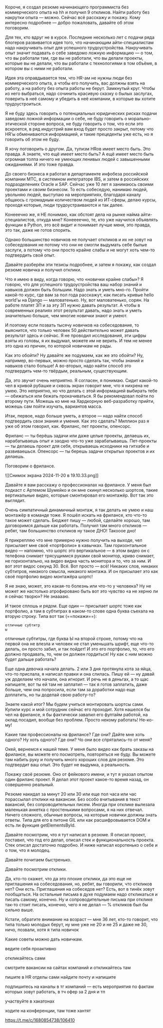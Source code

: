 Короче, я создал резюме начинающего программиста без коммерческого опыта на hh и получил 9 откликов. Найти работу без накрутки опыта — можно. Сейчас всё расскажу и покажу. Кому интересно подробнее — добро пожаловать, давайте об этом поговорим.

Для тех, кто вдруг не в курсе. Последние несколько лет с подачи ряда блогеров развивается идея того, что начинающим айти-специалистам надо накручивать опыт для успешного трудоустройства. Накручивать опыт значит подавать о себе заведомо ложную информацию — о том, что вы работали там, где вы не работали, что вы делали проекты, которые вы не делали, что вы работали с технологиями в том объёме, в котором вы с ними не работали.

Идея эта оправдывается тем, что HR-ам не нужны люди без коммерческого опыта, а чтобы его получить, вас должны взять на работу, а на работу без опыта работы не берут. Замкнутый круг. Чтобы из него выбраться, надо сочинить красивую сказку о былых заслугах, поверить в неё самому и убедить в неё компании, в которые вы хотите трудоустроиться.

Я не буду здесь говорить о потенциальных юридических рисках подачи заведомо ложной информации о себе, не буду говорить о морально-этической стороне вопроса, не буду говорить о том, что если это вскроется, в ряд индустрий вам вход будет просто закрыт, потому что HR'ы обмениваются информацией, и такие прецеденты уже есть, но я говорить об этом не буду.

Я хочу поговорить о другом. Да, тупизм HRов имеет место быть. Это правда. А знаете, что ещё имеет место быть? А ещё имеет место быть огромная толпа ничего не умеющих ленивых людей с завышенными ожиданиями. И это тоже правда.

До своего бизнеса я работал в департаменте инфобеза российской компании МТС, в системном интеграторе IBS, и затем в российских подразделениях Oracle и SAP. Сейчас уже 10 лет я занимаюсь своими проектами и своим бизнесом. То есть собеседую, нанимаю людей, увольняю людей, выступаю на мероприятиях, благодаря каналу общаюсь с громадным количеством людей из ИТ-сферы, делаю курсы, проходя которые, люди трудоустраиваются и так далее.

Конееечно же, я НЕ понимаю, как обстоят дела на рынке найма айти-специалистов, откуда мне? Конеееечно, те, кто уже научился объявлять функции в Python, это всё видит и понимает лучше меня, это правда, это так, даже не готов спорить.

Однако большинство новичков не получает откликов и их не зовут на собеседования не потому что они не смогли выдумать себе былые заслуги, а потому что они просто крайне слабы и не могут хоть чем-то подтвердить свой опыт.

Давайте разберём эти тезисы подробнее, и затем я покажу, как создал резюме новичка и получил отклики.

Что я имею в виду, когда говорю, что «новички крайне слабы»? Я говорю, что для успешного трудоустройства ваш набор знаний и навыков должен быть большим. Надо знать и уметь мно-го. Пройти какой-то курс, где вам за пол года расскажут, как писать кривые hello world'ы на Django — маловатенько. Ну, вот маловатенько, сорян. На работе платят ЗП и за эту ЗП нужно давать результат. А чтобы в современных реалиях этот результат давать, надо знать и уметь  значительно больше, чем многие новички знают и умеют.

И поэтому если позвать тысячу новичков на собеседование, то выяснится, что только человек 50 действительно может давать результат здесь и сейчас. Я не проводил исследования, эти цифры взяты из головы, я их выдумал, можете им не верить. И тем не менее это одна из причин, по которой новичкам не рады.

Как это обойти? Ну давайте же подумаем, как же это обойти? Ну, например, во-первых, можно просто сделать так, чтобы знаний и навыков стало больше! А во-вторых, надо найти способ это подтвердить чем-то твёрдым, реальным, существующим.

Да, это звучит очень неприятно. Я согласен, я понимаю. Сидит какой-то чел в кривой рубашке и сквозь экран говорит мне, что я нихрена не умею. Это неприятно, но что делать с этой информацией выбирать тебе — обижаться или бежать прокачиваться. Я бы рекомендовал пойти по второму пути. Можешь ко мне на Хардкорную веб-разработку прийти, можешь сам пойти изучать, вариантов масса.

Итак, первое, надо больше уметь, а второе — надо найти способ подтвердить свои знания и умения. Как это сделать? Миллион раз я уже об этом говорил, как. Фриланс, пет проекты, опенсорс.

Фриланс — ты берёшь задачи или даже целые проекты, делаешь их, нарабатываешь опыт и заодно что-то уже зарабатываешь. Пет-проекты — ты делаешь проект для себя, открываешь исходники на гитхабе и развиваешься. Опенсорс — ты берешь задачи открытых проектов и их делаешь.

Поговорим о фрилансе. 

![[Снимок экрана 2024-11-20 в 19.10.33.png]]

Давайте я вам расскажу о профессионалах на фрилансе. У меня был подкаст с Артемом Шумейко и он мне скинул несколько шортсов, такие вертикальные видео, которые смонтировал его монтажёр. Вот так это выглядит.

Очень симпатичный динамичный монтаж, я так делать не умею и наш монтажёр в команде тоже. Я пошёл искать на фрилансе, кто что-то такое может сделать. Бюджет пишу — любой, сделайте хорошо, там договоримся дальше как работать. Получил там много откликов — ребят, там большинство откликов ну такое ДНО! Такооое дно!

Я прикрепляю что мне примерно нужно получить на выходе, чел присылает мне своё «портфолио» в кавычках. Там горизонтальное видео — напомню, что шортс это вертикальное — в этом видео он с телефона снимает трясущимися руками свой монитор, криво снимает, не горизонтально, на видео видна часть монитора и то, что за ним. И вот этот видос секунд 30. Всё. Вот просто — всё! Никаких слов, никаких субтитров, никакого смысла, никакого монтажа. И он присылает это как своё портфолио видео монтажёра шортс!

Я не знаю, может, это какая-то болезнь или что-то у человека? Ну не может же настолько атрофировано быть вот это чувство «а не херню ли я сейчас творю»? Не знааааю.

И такое сплошь и рядом.  Еще один — присылает шортс тоже как портфолио, а там в субтитрах в каком-то слове одна буква съехала на вторую строку. Типа вот так (==покажи==):

```
отличные субтитр
ы
```

отличные субтитры, где буква Ы на второй строке, потому что на первой она не влезла и человек не стал уменьшать шрифт, еще что-то делать, он просто забил, и так пойдет! И это его портфолио, то, что его должно продавать, то, чем он должен гордиться! Ну как с ним можно будет дальше работать?

Еще одна девочка начала делать. 2 или 3 дня протянула кота за яйца, что-то прислала, я написал правки и она слилась. Пишу ей — ну давай уж доделаем что начали, она игнорит. И речь не в деньгах, а то щас напишете, вот ты ей там не заплатил — так я готов заплатить, даже больше, чем она попросила, если там за доработки надо еще доплатить, но ты доделай свою работу-то?

Знаете какой итог? Мы будем учиться монтировать шортсы сами. Купили курс и мой сотрудник сейчас его проходит. Хотя нашелся бы чел на фрилансе, я бы фактически завалил его фултайм работой, на оклад посадил, вообще без проблем. Просто некому работать! Не-ко-му!

Какие там профессионалы на фрилансе? Где они? Дайте мне хоть одного? Ну хоть одного? Где они? Чо они все спрятались-то от меня?

Окей, вернемся к нашей теме. У меня было видео как брать заказы на фрилансе, вы можете его посмотреть, повторяться не буду. Вы можете там набить руку и получить много хороших слов для резюме. Это подтвердит ваш опыт. Это будет не выдумка, а реальность.

Покажу своё резюме. Оно от фейкового имени, и тут я указал опытом один фриланс проект. Я делал этот проект какое-то время назад, он совершенно реальный.

Резюме накидал за минут 20 или 30 или еще пол часа или час порассылал отклики на вакансии. Без особо вчитывания в текст вакансий, без сопроводительных писем. Иногда при отклике вылезала маленькая анкетка с простенькими вопросами, я на них отвечал. Ничего сложного, обычные вопросы, на которые новички должны знать ответы. Типа для его в питоне GIL или как расшифровывается DOM и есть ли функция getElementsById.

Давайте посмотрим, что я тут написал в резюме. Я описал проект, поставил, что год его делал, описал стек и функциональность проекта. Стек описал достаточно подробно. И ниже написал коротенько о себе и о том, что я молодец.

Давайте почитаем быстренько.

Давайте посмотрим отклики.

Да, кто-то скажет, что да это плохие отклики, да это еще не приглашения на собеседования, но, ребят, вы говорили, что откликов нет? Они есть. Приглашения на собеседов нет? Есть, вот в тинёк зовут пообщаться. На остальные письма в духе подумаем надо откликаться и писать самому, конечно. Ну и сопроводительные письма при отклике так-то стоит писать, конечно, чего я не делал — % откликов был бы сильно выше.

Кстати, обратите внимание на возраст — мне 36 лет, кто-то говорит, что типа только молодых берут, ну мне уже не 20 и не 25 и даже не 30, ничо, позвали, хотя я типа новичок

Какие советы можно дать новичкам.

ведите себя проактивно

откликайтесь сами

смотрите вакансии на сайтах компаний и откликайтесь там

пишите в HR отделы сами найдите почту и напишите

подпишитесь на каналы в тг компаний — есть мероприятия по фактам которых зовут работать, в тч офер за 2 дня и тп

участвуйте в хакатонах

ходите на конференции, там тоже хантят

https://t.me/c/1680854738/106410

